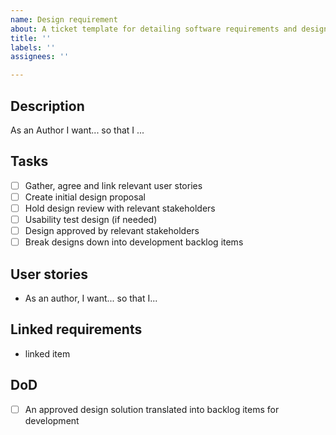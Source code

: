 ```yaml
---
name: Design requirement
about: A ticket template for detailing software requirements and design tasks.
title: ''
labels: ''
assignees: ''

---
```


## Description
As an Author I want... so that I ...

## Tasks
- [ ] Gather, agree and link relevant user stories
- [ ] Create initial design proposal
- [ ] Hold design review with relevant stakeholders
- [ ] Usability test design (if needed)
- [ ] Design approved by relevant stakeholders
- [ ] Break designs down into development backlog items

## User stories
- As an author, I want... so that I...

## Linked requirements
- linked item

## DoD
- [ ] An approved design solution translated into backlog items for development
